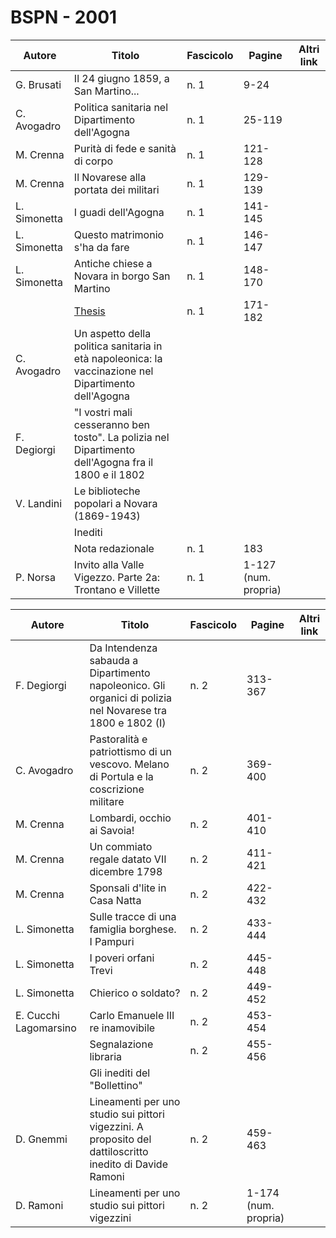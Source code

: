 # BSPN - 2001

| Autore       | Titolo                                                                                               | Fascicolo | Pagine               | Altri link |
|--------------|------------------------------------------------------------------------------------------------------|-----------|----------------------|------------|
| G. Brusati   | Il 24 giugno 1859, a San Martino...                                                                  | n. 1      | 9-24                 |            |
| C. Avogadro  | Politica sanitaria nel Dipartimento dell'Agogna                                                      | n. 1      | 25-119               |            |
| M. Crenna    | Purità di fede e sanità di corpo                                                                     | n. 1      | 121-128              |            |
| M. Crenna    | Il Novarese alla portata dei militari                                                                | n. 1      | 129-139              |            |
| L. Simonetta | I guadi dell'Agogna                                                                                  | n. 1      | 141-145              |            |
| L. Simonetta | Questo matrimonio s'ha da fare                                                                       | n. 1      | 146-147              |            |
| L. Simonetta | Antiche chiese a Novara in borgo San Martino                                                         | n. 1      | 148-170              |            |
|              | [Thesis](http://www.ssno.it/BSPNo/bspn_thesis.html#2001)                                             | n. 1      | 171-182              |            |
| C. Avogadro  | Un aspetto della politica sanitaria in età napoleonica: la vaccinazione nel Dipartimento dell'Agogna |           |                      |            |
| F. Degiorgi  | "I vostri mali cesseranno ben tosto". La polizia nel Dipartimento dell'Agogna fra il 1800 e il 1802  |           |                      |            |
| V. Landini   | Le biblioteche popolari a Novara (1869-1943)                                                         |           |                      |            |
|              | Inediti                                                                                              |           |                      |            |
|              | Nota redazionale                                                                                     | n. 1      | 183                  |            |
| P. Norsa     | Invito alla Valle Vigezzo. Parte 2a: Trontano e Villette                                             | n. 1      | 1-127 (num. propria) |            |

| Autore                | Titolo                                                                                                     | Fascicolo | Pagine               | Altri link |
|-----------------------|------------------------------------------------------------------------------------------------------------|-----------|----------------------|------------|
| F. Degiorgi           | Da Intendenza sabauda a Dipartimento napoleonico. Gli organici di polizia nel Novarese tra 1800 e 1802 (I) | n. 2      | 313-367              |            |
| C. Avogadro           | Pastoralità e patriottismo di un vescovo. Melano di Portula e la coscrizione militare                      | n. 2      | 369-400              |            |
| M. Crenna             | Lombardi, occhio ai Savoia!                                                                                | n. 2      | 401-410              |            |
| M. Crenna             | Un commiato regale datato VII dicembre 1798                                                                | n. 2      | 411-421              |            |
| M. Crenna             | Sponsali d'lite in Casa Natta                                                                              | n. 2      | 422-432              |            |
| L. Simonetta          | Sulle tracce di una famiglia borghese. I Pampuri                                                           | n. 2      | 433-444              |            |
| L. Simonetta          | I poveri orfani Trevi                                                                                      | n. 2      | 445-448              |            |
| L. Simonetta          | Chierico o soldato?                                                                                        | n. 2      | 449-452              |            |
| E. Cucchi Lagomarsino | Carlo Emanuele III re inamovibile                                                                          | n. 2      | 453-454              |            |
|                       | Segnalazione libraria                                                                                      | n. 2      | 455-456              |            |
|                       | Gli inediti del "Bollettino"                                                                               |           |                      |            |
| D. Gnemmi             | Lineamenti per uno studio sui pittori vigezzini. A proposito del dattiloscritto inedito di Davide Ramoni   | n. 2      | 459-463              |            |
| D. Ramoni             | Lineamenti per uno studio sui pittori vigezzini                                                            | n. 2      | 1-174 (num. propria) |            |
